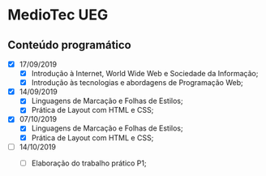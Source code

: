 # MedioTec UEG
                    
## Conteúdo programático

- [x] 17/09/2019
	- [x] Introdução à Internet, World Wide Web e Sociedade da Informação;
	- [x] Introdução às tecnologias e abordagens de Programação Web;
- [x] 14/09/2019
	- [x] Linguagens de Marcação e Folhas de Estilos;
	- [x] Prática de Layout com HTML e CSS;
- [X] 07/10/2019
	- [x] Linguagens de Marcação e Folhas de Estilos;
	- [x] Prática de Layout com HTML e CSS;
- [ ] 14/10/2019
	- [ ] Elaboração do trabalho prático P1;

